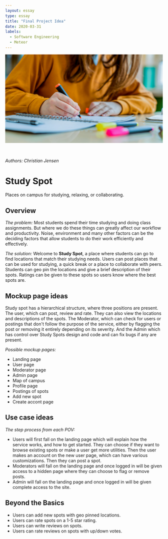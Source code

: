 ```yaml
---
layout: essay
type: essay
title: "Final Project Idea"
date: 2020-03-31
labels:
  - Software Engineering
  - Meteor
---
```


<img class="ui massive left floated rounded image" src="/images/studyingPerson.jpg">
<p>&nbsp;</p>

*Authors: Christian Jensen*
# Study Spot
Places on campus for studying, relaxing, or collaborating.
## Overview
*The problem:* 
Most students spend their time studying and doing class assignments. But where we do these things can greatly affect our workflow and productivity. Noise, environment and many other factors can be the deciding factors that allow students to do their work efficiently and effectively.

*The solution:* Welcome to **Study Spot**, a place where students can go to find locations that match their studying needs. Users can post places that can be used for studying, a quick break or a place to collaborate with peers. Students can geo pin the locations and give a brief description of their spots. Ratings can be given to these spots so users know where the best spots are.
  
## Mockup page ideas
Study spot has a hierarchical structure, where three positions are present. The user, which can post, review and rate. They can also view the locations and descriptions of the spots. The Moderator, which can check for users or postings that don't follow the purpose of the service, either by flagging the post or removing it entirely depending on its severity. And the Admin which has control over Study Spots design and code and can fix bugs if any are present.

*Possible mockup pages:*
* Landing page
* User page
* Moderator page
* Admin page
* Map of campus
* Profile page
* Postings of spots 
* Add new spot
* Create accont page

## Use case ideas
*The step process from each POV:*
* Users will first fall on the landing page which will explain how the service works, and how to get started. They can choose if they want to browse existing spots or make a user get more utilities. Then the user makes an account on the new user page, which can have various customizations. Then they can post a spot.
* Moderators will fall on the landing page and once logged in will be given access to a hidden page where they can choose to flag or remove posts.
* Admin will fall on the landing page and once logged in will be given complete access to the site.

## Beyond the Basics
* Users can add new spots with geo pinned locations.
* Users can rate spots on a 1-5 star rating.
* Users can write reviews on spots.
* Users can rate reviews on spots with up/down votes.

